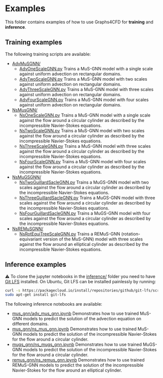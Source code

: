 # Examples

This folder contains examples of how to use Graphs4CFD for **training** and **inference**.

## Training examples

The following training scripts are available:
- [AdvMuSGNN/](https://github.com/mario-linov/graphs4cfd/tree/main/examples/training/AdvMuSGNN)
    - [AdvOneScaleGNN.py](https://github.com/mario-linov/graphs4cfd/tree/main/examples/training/AdvMuSGNN/AdvOneScaleGNN.py) Trains a MuS-GNN model with a single scale against uniform advection on rectangular domains.
    - [AdvTwoScaleGNN.py](https://github.com/mario-linov/graphs4cfd/tree/main/examples/training/AdvMuSGNN/AdvTwoScaleGNN.py) Trains a MuS-GNN model with two scales against uniform advection on rectangular domains.
    - [AdvThreeScaleGNN.py](https://github.com/mario-linov/graphs4cfd/tree/main/examples/training/AdvMuSGNN/AdvThreeScaleGNN.py) Trains a MuS-GNN model with three scales against uniform advection on rectangular domains.
    - [AdvFourScaleGNN.py](https://github.com/mario-linov/graphs4cfd/tree/main/examples/training/AdvMuSGNN/AdvFourScaleGNN.py) Trains a MuS-GNN model with four scales against uniform advection on rectangular domains.
- [NsMusGNN/](https://github.com/mario-linov/graphs4cfd/tree/main/examples/training/NsMuSGNN)
    - [NsOneScaleGNN.py](https://github.com/mario-linov/graphs4cfd/tree/main/examples/training/NsMuSGNN/NsOneScaleGNN.py) Trains a MuS-GNN model with a single scale against the flow around a circular cylinder as described by the incompressible Navier-Stokes equations.
    - [NsTwoScaleGNN.py](https://github.com/mario-linov/graphs4cfd/tree/main/examples/training/NsMuSGNN/NsTwoScaleGNN.py) Trains a MuS-GNN model with two scales against the flow around a circular cylinder as described by the incompressible Navier-Stokes equations.
    - [NsThreeScaleGNN.py](https://github.com/mario-linov/graphs4cfd/tree/main/examples/training/NsMuSGNN/NsThreeScaleGNN.py) Trains a MuS-GNN model with three scales against the flow around a circular cylinder as described by the incompressible Navier-Stokes equations.
    - [NsFourScaleGNN.py](https://github.com/mario-linov/graphs4cfd/tree/main/examples/training/NsMuSGNN/NsFourScaleGNN.py) Trains a MuS-GNN model with four scales against the flow around a circular cylinder as described by the incompressible Navier-Stokes equations.
- [NsMuGSGNN/](https://github.com/mario-linov/graphs4cfd/tree/main/examples/training/NsMuGSGNN)
    - [NsTwoGuillardSacleGNN.py](https://github.com/mario-linov/graphs4cfd/tree/main/examples/training/NsMuGSGNN/NsTwoGuillardSacleGNN.py) Trains a MuGS-GNN model with two scales against the flow around a circular cylinder as described by the incompressible Navier-Stokes equations.
    - [NsThreeGuillardSacleGNN.py](https://github.com/mario-linov/graphs4cfd/tree/main/examples/training/NsMuGSGNN/NsThreeGuillardSacleGNN.py) Trains a MuGS-GNN model with three scales against the flow around a circular cylinder as described by the incompressible Navier-Stokes equations.
    - [NsFourGuillardSacleGNN.py](https://github.com/mario-linov/graphs4cfd/tree/main/examples/training/NsMuGSGNN/NsFourGuillardSacleGNN.py) Trains a MuGS-GNN model with four scales against the flow around a circular cylinder as described by the incompressible Navier-Stokes equations.
- [NsREMuSGNN/](https://github.com/mario-linov/graphs4cfd/tree/main/examples/training/NsREMuSGNN)
    - [NsRotEquiTreeScaleGNN.py](https://github.com/mario-linov/.pygraphs4cfd/tree/main/examples/training/NsREMuSGNN/NsRotEquiTreeScaleGNN.py) Trains a REMuS-GNN (rotation-equivariant version of the MuS-GNN) model with three scales against the flow around an elliptical cylinder as described by the incompressible Navier-Stokes equations.


## Inference examples

:warning: To clone the jupyter notebooks in the [inference/](https://github.com/mario-linov/graphs4cfd/tree/main/examples/inference) folder you need to have [Git LFS](https://git-lfs.com/) installed.
On Ubuntu, Git LFS can be installed painlessly by running:

```bash
curl -s https://packagecloud.io/install/repositories/github/git-lfs/script.deb.sh | sudo bash
sudo apt-get install git-lfs
```

The following inference notebooks are available:
- [mus_gnn/adv_mus_gnn.ipynb](https://github.com/mario-linov/graphs4cfd/tree/main/examples/inference/mus_gnn/adv_mus_gnn.ipynb) Demonstrates how to use trained MuS-GNN models to predict the solution of the advection equation on different domains.
- [mus_gnn/ns_mus_gnn.ipynb](https://github.com/mario-linov/graphs4cfd/tree/main/examples/inference/mus_gnn/ns_mus_gnn.ipynb) Demonstrates how to use trained MuS-GNN models to predict the solution of the incompressible Navier-Stokes for the flow around a circular cylinder.
- [mugs_gnn/ns_mugs_gnn.ipynb](https://github.com/mario-linov/graphs4cfd/tree/main/examples/inference/mugs_gnn/ns_mugs_gnn.ipynb) Demonstrates how to use trained MuGS-GNN models to predict the solution of the incompressible Navier-Stokes for the flow around a circular cylinder.
- [remus_gnn/ns_remus_gnn.ipynb](https://github.com/mario-linov/graphs4cfd/tree/main/examples/inference/remus_gnn/ns_remus_gnn.ipynb) Demonstrates how to use trained REMuS-GNN models to predict the solution of the incompressible Navier-Stokes for the flow around an elliptical cylinder.